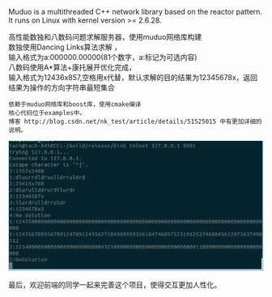 Muduo is a multithreaded C++ network library based on
the reactor pattern.
It runs on Linux with kernel version >= 2.6.28.

高性能数独和八数码问题求解服务器，使用muduo网络库构建<br>
数独使用Dancing Links算法求解 ，<br>
输入格式为a:000000.00000(81个数字，a:标记为可选内容)<br>
八数码使用A*算法+康托展开优化完成，<br>
输入格式为12436x857,空格用x代替，默认求解的目的结果为12345678x，返回结果为操作的方向字符串最短集合<br>

    依赖于muduo网络库和boost库，使用cmake编译
    核心代码位于examples中。
    博客 http://blog.csdn.net/nk_test/article/details/51525015 中有更加详细的说明。

![](https://github.com/Tachone/sukuEight/blob/master/%E9%80%89%E5%8C%BA_003.png) 

最后，欢迎前端的同学一起来完善这个项目，使得交互更加人性化。



